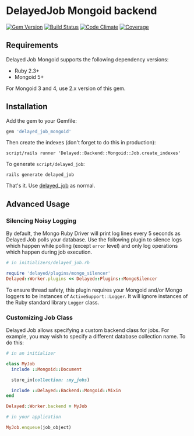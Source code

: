 # DelayedJob Mongoid backend

[![Gem Version][gem-img]][gem-url]
[![Build Status][ghactions-img]][ghactions-url]
[![Code Climate][codeclimate-img]][codeclimate-url]
[![Coverage][coveralls-img]][coveralls-url]

## Requirements

Delayed Job Mongoid supports the following dependency versions:

- Ruby 2.3+
- Mongoid 5+

For Mongoid 3 and 4, use 2.x version of this gem.

## Installation

Add the gem to your Gemfile:

```ruby
gem 'delayed_job_mongoid'
```

Then create the indexes (don't forget to do this in production):

```
script/rails runner 'Delayed::Backend::Mongoid::Job.create_indexes'
```

To generate `script/delayed_job`:

```
rails generate delayed_job
```

That's it. Use [delayed_job](http://github.com/collectiveidea/delayed_job) as normal.

## Advanced Usage

### Silencing Noisy Logging

By default, the Mongo Ruby Driver will print log lines every
5 seconds as Delayed Job polls your database. Use the following
plugin to silence logs which happen while polling (except `error`
level) and only log operations which happen during job execution.

```ruby
# in initializers/delayed_job.rb

require 'delayed/plugins/mongo_silencer'
Delayed::Worker.plugins << Delayed::Plugins::MongoSilencer
```

To ensure thread safety, this plugin requires your Mongoid and/or
Mongo loggers to be instances of `ActiveSupport::Logger`.
It will ignore instances of the Ruby standard library `Logger` class.

### Customizing Job Class

Delayed Job allows specifying a custom backend class for jobs.
For example, you may wish to specify a different database
collection name. To do this:

```ruby
# in an initializer

class MyJob
  include ::Mongoid::Document

  store_in(collection: :my_jobs)

  include ::Delayed::Backend::Mongoid::Mixin
end

Delayed::Worker.backend = MyJob

# in your application

MyJob.enqueue(job_object)
```

[gem-img]: https://badge.fury.io/rb/delayed_job_mongoid.svg
[gem-url]: https://rubygems.org/gems/delayed_job_mongoid
[ghactions-img]: https://github.com/collectiveidea/delayed_job_mongoid/actions/workflows/test.yml/badge.svg?query=branch%3Amaster
[ghactions-url]: https://github.com/collectiveidea/delayed_job_mongoid/actions/workflows/test.yml?query=branch%3Amaster
[codeclimate-img]: https://codeclimate.com/github/collectiveidea/delayed_job_mongoid.svg
[codeclimate-url]: https://codeclimate.com/github/collectiveidea/delayed_job_mongoid
[coveralls-img]: https://coveralls.io/github/collectiveidea/delayed_job_mongoid/badge.svg?branch=master
[coveralls-url]: https://coveralls.io/github/collectiveidea/delayed_job_mongoid?branch=master

